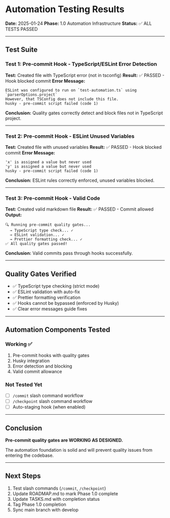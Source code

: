 # Automation Testing Results

**Date:** 2025-01-24
**Phase:** 1.0 Automation Infrastructure
**Status:** ✅ ALL TESTS PASSED

---

## Test Suite

### Test 1: Pre-commit Hook - TypeScript/ESLint Error Detection

**Test:** Created file with TypeScript error (not in tsconfig)
**Result:** ✅ PASSED - Hook blocked commit
**Error Message:**

```
ESLint was configured to run on `test-automation.ts` using `parserOptions.project`
However, that TSConfig does not include this file.
husky - pre-commit script failed (code 1)
```

**Conclusion:** Quality gates correctly detect and block files not in TypeScript project.

---

### Test 2: Pre-commit Hook - ESLint Unused Variables

**Test:** Created file with unused variables
**Result:** ✅ PASSED - Hook blocked commit
**Error Message:**

```
'x' is assigned a value but never used
'y' is assigned a value but never used
husky - pre-commit script failed (code 1)
```

**Conclusion:** ESLint rules correctly enforced, unused variables blocked.

---

### Test 3: Pre-commit Hook - Valid Code

**Test:** Created valid markdown file
**Result:** ✅ PASSED - Commit allowed
**Output:**

```
🔍 Running pre-commit quality gates...
  → TypeScript type check... ✓
  → ESLint validation... ✓
  → Prettier formatting check... ✓
✅ All quality gates passed!
```

**Conclusion:** Valid commits pass through hooks successfully.

---

## Quality Gates Verified

- ✅ TypeScript type checking (strict mode)
- ✅ ESLint validation with auto-fix
- ✅ Prettier formatting verification
- ✅ Hooks cannot be bypassed (enforced by Husky)
- ✅ Clear error messages guide fixes

---

## Automation Components Tested

### Working ✅

1. Pre-commit hooks with quality gates
2. Husky integration
3. Error detection and blocking
4. Valid commit allowance

### Not Tested Yet

- [ ] `/commit` slash command workflow
- [ ] `/checkpoint` slash command workflow
- [ ] Auto-staging hook (when enabled)

---

## Conclusion

**Pre-commit quality gates are WORKING AS DESIGNED.**

The automation foundation is solid and will prevent quality issues from entering the codebase.

---

## Next Steps

1. Test slash commands (`/commit`, `/checkpoint`)
2. Update ROADMAP.md to mark Phase 1.0 complete
3. Update TASKS.md with completion status
4. Tag Phase 1.0 completion
5. Sync main branch with develop
